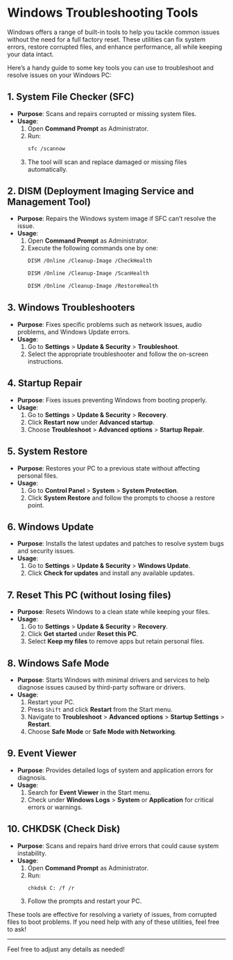 # Windows Troubleshooting Tools

Windows offers a range of built-in tools to help you tackle common issues without the need for a full factory reset. These utilities can fix system errors, restore corrupted files, and enhance performance, all while keeping your data intact.

Here’s a handy guide to some key tools you can use to troubleshoot and resolve issues on your Windows PC:

## 1. **System File Checker (SFC)**
   - **Purpose**: Scans and repairs corrupted or missing system files.
   - **Usage**:
     1. Open **Command Prompt** as Administrator.
     2. Run:
        ```bash
        sfc /scannow
        ```
     3. The tool will scan and replace damaged or missing files automatically.

## 2. **DISM (Deployment Imaging Service and Management Tool)**
   - **Purpose**: Repairs the Windows system image if SFC can’t resolve the issue.
   - **Usage**:
     1. Open **Command Prompt** as Administrator.
     2. Execute the following commands one by one:
        ```bash
        DISM /Online /Cleanup-Image /CheckHealth
        ```
         ```bash
        DISM /Online /Cleanup-Image /ScanHealth
        ```
          ```bash
        DISM /Online /Cleanup-Image /RestoreHealth
        ```

## 3. **Windows Troubleshooters**
   - **Purpose**: Fixes specific problems such as network issues, audio problems, and Windows Update errors.
   - **Usage**:
     1. Go to **Settings** > **Update & Security** > **Troubleshoot**.
     2. Select the appropriate troubleshooter and follow the on-screen instructions.

## 4. **Startup Repair**
   - **Purpose**: Fixes issues preventing Windows from booting properly.
   - **Usage**:
     1. Go to **Settings** > **Update & Security** > **Recovery**.
     2. Click **Restart now** under **Advanced startup**.
     3. Choose **Troubleshoot** > **Advanced options** > **Startup Repair**.

## 5. **System Restore**
   - **Purpose**: Restores your PC to a previous state without affecting personal files.
   - **Usage**:
     1. Go to **Control Panel** > **System** > **System Protection**.
     2. Click **System Restore** and follow the prompts to choose a restore point.

## 6. **Windows Update**
   - **Purpose**: Installs the latest updates and patches to resolve system bugs and security issues.
   - **Usage**:
     1. Go to **Settings** > **Update & Security** > **Windows Update**.
     2. Click **Check for updates** and install any available updates.

## 7. **Reset This PC (without losing files)**
   - **Purpose**: Resets Windows to a clean state while keeping your files.
   - **Usage**:
     1. Go to **Settings** > **Update & Security** > **Recovery**.
     2. Click **Get started** under **Reset this PC**.
     3. Select **Keep my files** to remove apps but retain personal files.

## 8. **Windows Safe Mode**
   - **Purpose**: Starts Windows with minimal drivers and services to help diagnose issues caused by third-party software or drivers.
   - **Usage**:
     1. Restart your PC.
     2. Press `Shift` and click **Restart** from the Start menu.
     3. Navigate to **Troubleshoot** > **Advanced options** > **Startup Settings** > **Restart**.
     4. Choose **Safe Mode** or **Safe Mode with Networking**.

## 9. **Event Viewer**
   - **Purpose**: Provides detailed logs of system and application errors for diagnosis.
   - **Usage**:
     1. Search for **Event Viewer** in the Start menu.
     2. Check under **Windows Logs** > **System** or **Application** for critical errors or warnings.

## 10. **CHKDSK (Check Disk)**
   - **Purpose**: Scans and repairs hard drive errors that could cause system instability.
   - **Usage**:
     1. Open **Command Prompt** as Administrator.
     2. Run:
        ```bash
        chkdsk C: /f /r
        ```
     3. Follow the prompts and restart your PC.

These tools are effective for resolving a variety of issues, from corrupted files to boot problems. If you need help with any of these utilities, feel free to ask!

---

Feel free to adjust any details as needed!
